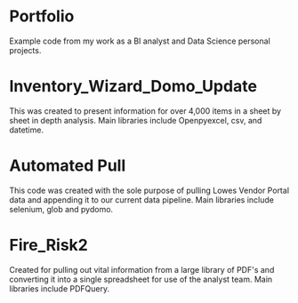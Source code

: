 # Portfolio
Example code from my work as a BI analyst and Data Science personal projects. 

# Inventory_Wizard_Domo_Update
This was created to present information for over 4,000 items in a sheet by sheet in depth analysis.
Main libraries include Openpyexcel, csv, and datetime.

# Automated Pull 
This code was created with the sole purpose of pulling Lowes Vendor Portal data and appending it to our current data pipeline. 
Main libraries include selenium, glob and pydomo.

# Fire_Risk2 
Created for pulling out vital information from a large library of PDF's and converting it into a single spreadsheet for use of the analyst team. 
Main libraries include PDFQuery.

